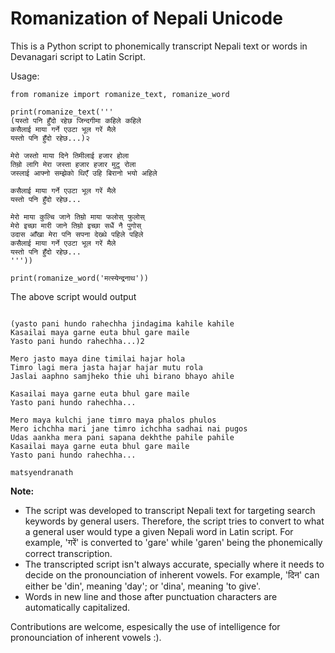Romanization of Nepali Unicode
========================== 

This is a Python script to phonemically transcript Nepali text or words in Devanagari script to Latin Script.

Usage:

```
from romanize import romanize_text, romanize_word

print(romanize_text('''
(यस्तो पनि हुँदो रहेछ जिन्दगीमा कहिले कहिले 
कसैलाई माया गर्ने एउटा भूल गरें मैले 
यस्तो पनि हुँदो रहेछ...)२ 

मेरो जस्तो माया दिने तिमीलाई हजार होला 
तिम्रो लागि मेरा जस्ता हजार हजार मुटु रोला 
जस्लाई आफ्नो सम्झेको थिएँ उहि बिरानो भयो अहिले 

कसैलाई माया गर्ने एउटा भूल गरें मैले 
यस्तो पनि हुँदो रहेछ... 

मेरो माया कुल्चि जाने तिम्रो माया फलोस् फुलोस् 
मेरो इच्छा मारी जाने तिम्रो इच्छा सधैं नै पुगोस् 
उदास आँखा मेरा पनि सपना देख्थे पहिले पहिले 
कसैलाई माया गर्ने एउटा भूल गरें मैले 
यस्तो पनि हुँदो रहेछ...
'''))

print(romanize_word('मत्स्येन्द्रनाथ'))
``` 

The above script would output
```

(yasto pani hundo rahechha jindagima kahile kahile 
Kasailai maya garne euta bhul gare maile 
Yasto pani hundo rahechha...)2 

Mero jasto maya dine timilai hajar hola 
Timro lagi mera jasta hajar hajar mutu rola 
Jaslai aaphno samjheko thie uhi birano bhayo ahile 

Kasailai maya garne euta bhul gare maile 
Yasto pani hundo rahechha... 

Mero maya kulchi jane timro maya phalos phulos 
Mero ichchha mari jane timro ichchha sadhai nai pugos 
Udas aankha mera pani sapana dekhthe pahile pahile 
Kasailai maya garne euta bhul gare maile 
Yasto pani hundo rahechha...

matsyendranath
```

**Note:**
 - The script was developed to transcript Nepali text for targeting search keywords by general users. Therefore, the script tries to convert to what a general user would type a given Nepali word in Latin script. For example, 'गरें' is converted to 'gare' while 'garen' being the phonemically correct transcription.
 - The transcripted script isn't always accurate, specially where it needs to decide on the pronounciation of inherent vowels. For example, 'दिन' can either be 'din', meaning 'day'; or 'dina', meaning 'to give'.     
- Words in new line and those after punctuation characters are automatically capitalized.

Contributions are welcome, espesically the use of intelligence for pronounciation of inherent vowels :).
 